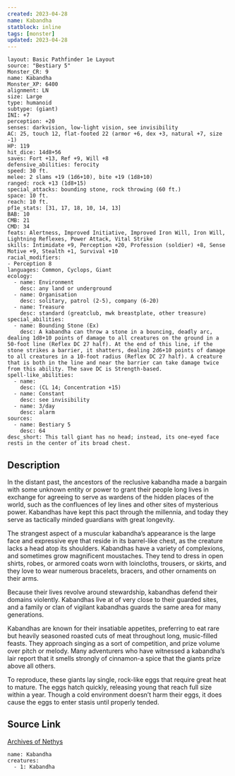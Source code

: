 ```yaml
---
created: 2023-04-28
name: Kabandha
statblock: inline
tags: [monster]
updated: 2023-04-28
---
```

```statblock
layout: Basic Pathfinder 1e Layout
source: "Bestiary 5"
Monster_CR: 9
name: Kabandha
Monster_XP: 6400
alignment: LN
size: Large
type: humanoid
subtype: (giant)
INI: +7
perception: +20
senses: darkvision, low-light vision, see invisibility
AC: 25, touch 12, flat-footed 22 (armor +6, dex +3, natural +7, size -1)
HP: 119
hit_dice: 14d8+56
saves: Fort +13, Ref +9, Will +8
defensive_abilities: ferocity
speed: 30 ft.
melee: 2 slams +19 (1d6+10), bite +19 (1d8+10)
ranged: rock +13 (1d8+15)
special_attacks: bounding stone, rock throwing (60 ft.)
space: 10 ft.
reach: 10 ft.
pf1e_stats: [31, 17, 18, 10, 14, 13]
BAB: 10
CMB: 21
CMD: 34
feats: Alertness, Improved Initiative, Improved Iron Will, Iron Will, Lightning Reflexes, Power Attack, Vital Strike
skills: Intimidate +9, Perception +20, Profession (soldier) +8, Sense Motive +9, Stealth +1, Survival +10
racial_modifiers:
- Perception 8
languages: Common, Cyclops, Giant
ecology:
  - name: Environment
    desc: any land or underground
  - name: Organisation
    desc: solitary, patrol (2-5), company (6-20)
  - name: Treasure
    desc: standard (greatclub, mwk breastplate, other treasure)
special_abilities:
  - name: Bounding Stone (Ex)
    desc: A kabandha can throw a stone in a bouncing, deadly arc, dealing 1d8+10 points of damage to all creatures on the ground in a 50-foot line (Reflex DC 27 half). At the end of this line, if the stone strikes a barrier, it shatters, dealing 2d6+10 points of damage to all creatures in a 10-foot radius (Reflex DC 27 half). A creature that is both in the line and near the barrier can take damage twice from this ability. The save DC is Strength-based.
spell-like_abilities:
  - name:
    desc: (CL 14; Concentration +15)
  - name: Constant
    desc: see invisibility
  - name: 3/day
    desc: alarm
sources:
  - name: Bestiary 5
    desc: 64
desc_short: This tall giant has no head; instead, its one-eyed face rests in the center of its broad chest.
```
## Description
In the distant past, the ancestors of the reclusive kabandha made a bargain with some unknown entity or power to grant their people long lives in exchange for agreeing to serve as wardens of the hidden places of the world, such as the confluences of ley lines and other sites of mysterious power. Kabandhas have kept this pact through the millennia, and today they serve as tactically minded guardians with great longevity.

The strangest aspect of a muscular kabandha’s appearance is the large face and expressive eye that reside in its barrel-like chest, as the creature lacks a head atop its shoulders. Kabandhas have a variety of complexions, and sometimes grow magnificent moustaches. They tend to dress in open shirts, robes, or armored coats worn with loincloths, trousers, or skirts, and they love to wear numerous bracelets, bracers, and other ornaments on their arms.

Because their lives revolve around stewardship, kabandhas defend their domains violently. Kabandhas live at of very close to their guarded sites, and a family or clan of vigilant kabandhas guards the same area for many generations.

Kabandhas are known for their insatiable appetites, preferring to eat rare but heavily seasoned roasted cuts of meat throughout long, music-filled feasts. They approach singing as a sort of competition, and prize volume over pitch or melody. Many adventurers who have witnessed a kabandha’s lair report that it smells strongly of cinnamon-a spice that the giants prize above all others.

To reproduce, these giants lay single, rock-like eggs that require great heat to mature. The eggs hatch quickly, releasing young that reach full size within a year. Though a cold environment doesn’t harm their eggs, it does cause the eggs to enter stasis until properly tended.
## Source Link
[Archives of Nethys](https://aonprd.com/MonsterDisplay.aspx?ItemName=Kabandha)
```encounter-table
name: Kabandha
creatures:
  - 1: Kabandha
```
